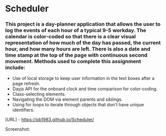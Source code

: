 # Scheduler

### This project is a day-planner application that allows the user to log the events of each hour of a typical 9-5 workday. The calendar is color-coded so that there is a clear visual representation of how much of the day has passed, the current hour, and how many hours are left. There is also a date and time stamp at the top of the page with continuous second movement. Methods used to complete this assignment include:

* Use of local storage to keep user information in the text boxes after a page refresh.
* Dayjs API for the onboard clock and time comparison for color-coding.
* Class-selecting elements.
* Navigating the DOM via element parents and siblings. 
* Using for loops to iterate through objects that don't have unique identifiers. 



[URL] - https://pb1983.github.io/Scheduler/


Screenshot: 